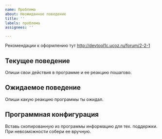 ```yaml
---
name: Проблема
about: Неожиданное поведение
title: ''
labels: проблема
assignees: ''

---
```


Рекомендации к оформлению тут http://devtool1c.ucoz.ru/forum/2-2-1

## Текущее поведение

Опиши свои действия в программе и ее реакцию пошагово.

## Ожидаемое поведение

Опиши какую реакцию программы ты ожидал.

## Программная конфигурация

Вставь скопированную из программы информацию для тех. поддержки. При невозможности собери ее вручную.

